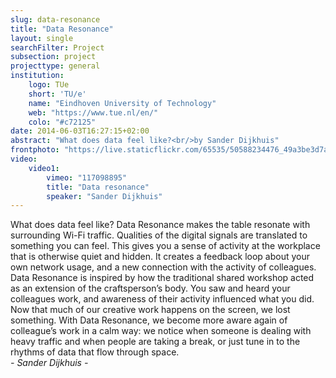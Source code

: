 ```yaml
---
slug: data-resonance
title: "Data Resonance"
layout: single
searchFilter: Project
subsection: project
projecttype: general
institution:
    logo: TUe
    short: 'TU/e'
    name: "Eindhoven University of Technology"
    web: "https://www.tue.nl/en/"
    colo: "#c72125"
date: 2014-06-03T16:27:15+02:00
abstract: "What does data feel like?<br/>by Sander Dijkhuis"
frontphoto: "https://live.staticflickr.com/65535/50588234476_49a3be3d7a.jpg"
video:
    video1:
        vimeo: "117098895"
        title: "Data resonance"
        speaker: "Sander Dijkhuis"
---
```

What does data feel like? Data Resonance makes the table resonate with surrounding Wi-Fi traffic. Qualities of the digital signals are translated to something you can feel. This gives you a sense of activity at the workplace that is otherwise quiet and hidden. It creates a feedback loop about your own network usage, and a new connection with the activity of colleagues.  
Data Resonance is inspired by how the traditional shared workshop acted as an extension of the craftsperson’s body. You saw and heard your colleagues work, and awareness of their activity influenced what you did. Now that much of our creative work happens on the screen, we lost something. With Data Resonance, we become more aware again of colleague’s work in a calm way: we notice when someone is dealing with heavy traffic and when people are taking a break, or just tune in to the rhythms of data that flow through space.  
*- Sander Dijkhuis -*